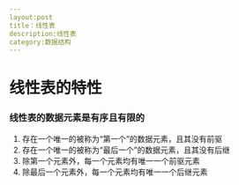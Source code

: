 ```yaml
---
layout:post
title：线性表
description:线性表
category:数据结构
---
```


# 线性表的特性 #
### 线性表的数据元素是有序且有限的
1. 存在一个唯一的被称为“第一个”的数据元素，且其没有前驱
2. 存在一个唯一的被称为“最后一个”的数据元素，且其没有后继
3. 除第一个元素外，每一个元素均有唯一一个前驱元素
4. 除最后一个元素外，每一个元素均有唯一一个后继元素